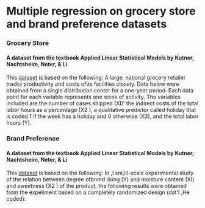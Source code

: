 # Multiple regression on grocery store and brand preference datasets

### Grocery Store
#### A dataset from the textbook Applied Linear Statistical Models by Kutner, Nachtsheim, Neter, & Li
This [dataset](http://users.stat.ufl.edu/~rrandles/sta4210/Rclassnotes/data/textdatasets/KutnerData/Chapter%20%206%20Data%20Sets/CH06PR09.txt) is based on the following: A large, national grocery retailer tracks productivity and costs of\ts facilities
closely. Data below were obtained from a single distribution center for a one-year period. Each
data point for each variable represents one week of activity. The variables included are the
number of cases shipped (XI)' the indirect costs of the total labor hours as a percentage (X2 ),
a qualitative predictor called holiday that is coded 1 if the week has a holiday and 0 otherwise
(X3), and the total labor hours (Y).

### Brand Preference
#### A dataset from the textbook Applied Linear Statistical Models by Kutner, Nachtsheim, Neter, & Li
This [dataset](http://users.stat.ufl.edu/~rrandles/sta4210/Rclassnotes/data/textdatasets/KutnerData/Chapter%20%206%20Data%20Sets/CH06PR05.txt) is based on the following: In ,l sm,lll-scale experimental study of the relation between degree ofbnmd
liking (Y) and moisture content (XI) and sweetness (X2 ) of the product, the following results
were obtained from the expeliment based on a completely randomized design (dat'l ,He coded):
